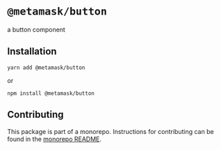 # `@metamask/button`

a button component

## Installation

`yarn add @metamask/button`

or

`npm install @metamask/button`

## Contributing

This package is part of a monorepo. Instructions for contributing can be found in the [monorepo README](https://github.com/MetaMask/core#readme).
